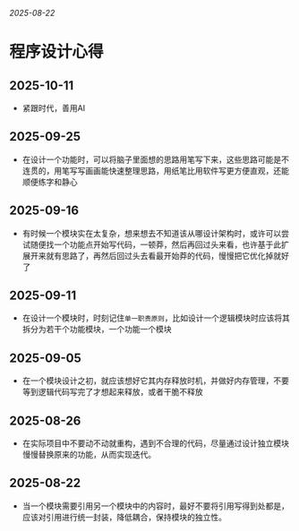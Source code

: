 *2025-08-22*

# 程序设计心得

## 2025-10-11

- 紧跟时代，善用AI

## 2025-09-25

- 在设计一个功能时，可以将脑子里面想的思路用笔写下来，这些思路可能是不连贯的，用笔写写画画能快速整理思路，用纸笔比用软件写更方便直观，还能顺便练字和静心

## 2025-09-16

- 有时候一个模块实在太复杂，想来想去不知道该从哪设计架构时，或许可以尝试随便找一个功能点开始写代码，一顿莽，然后再回过头来看，也许基于此扩展开来就有思路了，再然后回过头去看最开始莽的代码，慢慢把它优化掉就好了

## 2025-09-11

- 在设计一个模块时，时刻记住`单一职责原则`，比如设计一个逻辑模块时应该将其拆分为若干个功能模块，一个功能一个模块

## 2025-09-05

- 在一个模块设计之初，就应该想好它其内存释放时机，并做好内存管理，不要等到逻辑代码写完了才想起来释放，或者干脆不释放

## 2025-08-26

- 在实际项目中不要动不动就重构，遇到不合理的代码，尽量通过设计独立模块慢慢替换原来的功能，从而实现迭代。

## 2025-08-22

- 当一个模块需要引用另一个模块中的内容时，最好不要将引用写得到处都是，应该对引用进行统一封装，降低耦合，保持模块的独立性。